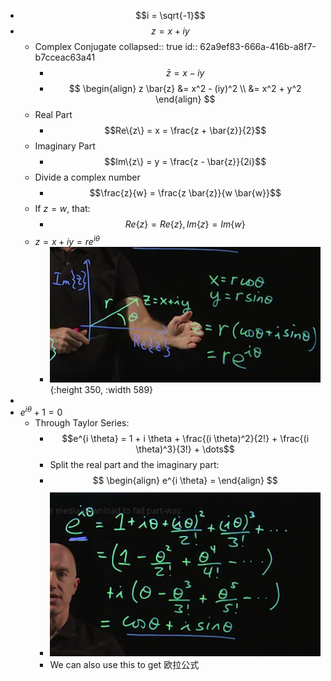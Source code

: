 - $$i = \sqrt{-1}$$
- $$z = x + i y$$
	- Complex Conjugate
	  collapsed:: true
	  id:: 62a9ef83-666a-416b-a8f7-b7cceac63a41
		- $$\bar{z} = x - i y$$
		- $$
		  \begin{align}
		  z \bar{z} &= x^2 - (iy)^2 \\
		  &= x^2 + y^2
		  \end{align}
		  $$
	- Real Part
		- $$Re\{z\} = x = \frac{z + \bar{z}}{2}$$
	- Imaginary Part
		- $$Im\{z\} = y = \frac{z - \bar{z}}{2i}$$
	- Divide a complex number
		- $$\frac{z}{w} = \frac{z \bar{z}}{w \bar{w}}$$
	- If $z = w$, that:
		- $$Re\{z\} = Re\{z\}, Im\{z\} = Im\{w\}$$
	- $z =x + iy = r e^{i \theta}$
		- ![image.png](../assets/image_1655305428625_0.png){:height 350, :width 589}
-
- $e^{i\theta} + 1 = 0$
	- Through Taylor Series:
		- $$e^{i \theta} = 1 + i \theta + \frac{(i \theta)^2}{2!} + \frac{(i \theta)^3}{3!} + \dots$$
		- Split the real part and the imaginary part:
		- $$
		  \begin{align}
		   e^{i \theta} = 
		  \end{align}
		  $$
		- ![image.png](../assets/image_1655304071795_0.png)
		- We can also use this to get 欧拉公式